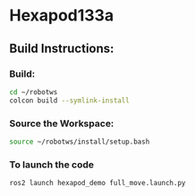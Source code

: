 # Hexapod133a

## Build Instructions:

### Build:
```bash
cd ~/robotws
colcon build --symlink-install
```

### Source the Workspace:
```bash
source ~/robotws/install/setup.bash
```

### To launch the code
```bash
ros2 launch hexapod_demo full_move.launch.py
```
